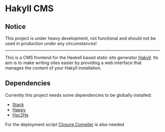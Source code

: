 # Hakyll CMS

## Notice

This project is under heavy development, not functional and should not be used in production under any circumstances!

---

This is a CMS frontend for the Haskell based static site generator [Hakyll](https://jaspervdj.be/hakyll/). Its aim is to make writing sites easier by providing a web interface that manages the content of your Hakyll installation.

## Dependencies

Currently this project needs some dependencies to be globally installed:

* [Stack](https://docs.haskellstack.org/en/stable/README/)
* [Happy](https://www.haskell.org/happy/)
* [Hsc2Hs](https://hackage.haskell.org/package/hsc2hs)

For the deployment script [Closure Compiler](https://developers.google.com/closure/compiler/) is also needed